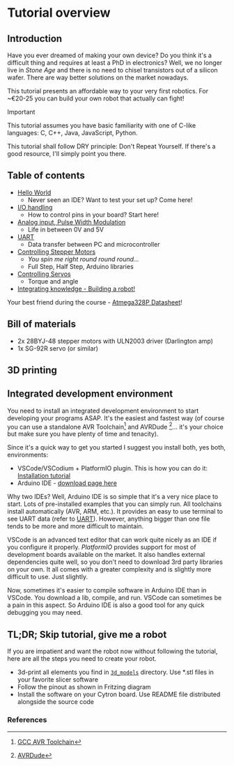 # Tutorial overview

## Introduction

Have you ever dreamed of making your own device? Do you think it's a difficult thing and requires at least a PhD in electronics?
Well, we no longer live in *Stone Age* and there is no need to chisel transistors out of a silicon wafer. There are way better solutions on the market nowadays.

This tutorial presents an affordable way to your very first robotics. For ~€20-25 you can build your own robot that actually can fight! 

> [!IMPORTANT]
> This tutorial assumes you have basic familiarity with one of C-like languages: C, C++, Java, JavaScript, Python.

This tutorial shall follow DRY principle: Don't Repeat Yourself. If there's a good resource, I'll simply point you there.

## Table of contents 
* [Hello World](chapters/0_hello_world.md)
  * Never seen an IDE? Want to test your set up? Come here!
* [I/O handling](chapters/1_io_handling.md)
  *  How to control pins in your board? Start here!
* [Analog input, Pulse Width Modulation](chapters/2_analog_and_pwm.md)
  * Life in between 0V and 5V
* [UART](chapters/3_uart.md)
  * Data transfer between PC and microcontroller
* [Controlling Stepper Motors](chapters/4_stepper_motor.md)
  * *You spin me right round round round...*
  * Full Step, Half Step, Arduino libraries
* [Controlling Servos](chapters/5_servo.md)
  * Torque and angle
* [Integrating knowledge - Building a robot!](chapters/6_robot_integration.md)

Your best friend during the course - [Atmega328P Datasheet](https://ww1.microchip.com/downloads/en/DeviceDoc/Atmel-7810-Automotive-Microcontrollers-ATmega328P_Datasheet.pdf)!
## Bill of materials

* 2x 28BYJ-48 stepper motors with ULN2003 driver (Darlington amp)
* 1x SG-92R servo (or similar)

## 3D printing

## Integrated development environment

You need to install an integrated development environment to start developing your programs ASAP. It's the easiest and fastest way (of course you can use a standalone AVR Toolchain[^1] and AVRDude [^2]... it's your choice but make sure you have plenty of time and tenacity).

Since it's a quick way to get you started I suggest you install both, yes both, environments:

* VSCode/VSCodium + PlatformIO plugin. This is how you can do it: [Installation tutorial](https://docs.platformio.org/en/latest/integration/ide/vscode.html#ide-vscode)
* Arduino IDE - [download page here](https://www.arduino.cc/en/software)

Why two IDEs? Well, Arduino IDE is so simple that it's a very nice place to start. Lots of pre-installed examples that you can simply run. All toolchains install automatically (AVR, ARM, etc.). It provides an easy to use terminal to see UART data (refer to [UART](chapters/3_uart.md)). However, anything bigger than one file tends to be more and more difficult to maintain. 

VSCode is an advanced text editor that can work quite nicely as an IDE if you configure it properly. *PlatformIO* provides support for most of development boards available on the market. It also handles external dependencies quite well, so you don't need to download 3rd party libraries on your own. It all comes with a greater complexity and is slightly more difficult to use. Just slightly.

Now, sometimes it's easier to compile software in Arduino IDE than in VSCode. You download a lib, compile, and run. VSCode can sometimes be a pain in this aspect. So Arduino IDE is also a good tool for any quick debugging you may need.


## TL;DR; Skip tutorial, give me a robot

If you are impatient and want the robot now without following the tutorial,
here are all the steps you need to create your robot.

* 3d-print all elements you find in [`3d_models`](/3d_models/README.md) directory. Use \*.stl files
  in your favorite slicer software
* Follow the pinout as shown in Fritzing diagram
* Install the software on your Cytron board. Use README file distributed alongside
  the source code



### References

[^1]: [GCC AVR Toolchain](https://www.microchip.com/en-us/tools-resources/develop/microchip-studio/gcc-compilers)

[^2]: [AVRDude](https://github.com/avrdudes/avrdude)
